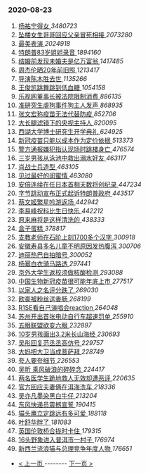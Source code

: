 ### 2020-08-23 
1. [ 杨祐宁得女 ](https://s.weibo.com/weibo?q=%23%E6%9D%A8%E7%A5%90%E5%AE%81%E5%BE%97%E5%A5%B3%23&Refer=top) *3480723*
1. [ 坠楼女生哥哥回应父亲冒死相接 ](https://s.weibo.com/weibo?q=%23%E5%9D%A0%E6%A5%BC%E5%A5%B3%E7%94%9F%E5%93%A5%E5%93%A5%E5%9B%9E%E5%BA%94%E7%88%B6%E4%BA%B2%E5%86%92%E6%AD%BB%E7%9B%B8%E6%8E%A5%23&Refer=top) *2073280*
1. [ 最美表演 ](https://s.weibo.com/weibo?q=%E6%9C%80%E7%BE%8E%E8%A1%A8%E6%BC%94&Refer=top) *2024918*
1. [ 特朗普83岁姐姐录音 ](https://s.weibo.com/weibo?q=%E7%89%B9%E6%9C%97%E6%99%AE83%E5%B2%81%E5%A7%90%E5%A7%90%E5%BD%95%E9%9F%B3&Refer=top) *1894160*
1. [ 结婚前发现未婚夫是亿万富翁 ](https://s.weibo.com/weibo?q=%E7%BB%93%E5%A9%9A%E5%89%8D%E5%8F%91%E7%8E%B0%E6%9C%AA%E5%A9%9A%E5%A4%AB%E6%98%AF%E4%BA%BF%E4%B8%87%E5%AF%8C%E7%BF%81&Refer=top) *1417485*
1. [ 周杰伦晒20年前旧照 ](https://s.weibo.com/weibo?q=%23%E5%91%A8%E6%9D%B0%E4%BC%A6%E6%99%9220%E5%B9%B4%E5%89%8D%E6%97%A7%E7%85%A7%23&Refer=top) *1213417*
1. [ 导演陈木胜去世 ](https://s.weibo.com/weibo?q=%E5%AF%BC%E6%BC%94%E9%99%88%E6%9C%A8%E8%83%9C%E5%8E%BB%E4%B8%96&Refer=top) *1135266*
1. [ 王俊凯跳舞跳到低血糖 ](https://s.weibo.com/weibo?q=%23%E7%8E%8B%E4%BF%8A%E5%87%AF%E8%B7%B3%E8%88%9E%E8%B7%B3%E5%88%B0%E4%BD%8E%E8%A1%80%E7%B3%96%23&Refer=top) *1054158*
1. [ 乐视网董事长被法院限制消费 ](https://s.weibo.com/weibo?q=%23%E4%B9%90%E8%A7%86%E7%BD%91%E8%91%A3%E4%BA%8B%E9%95%BF%E8%A2%AB%E6%B3%95%E9%99%A2%E9%99%90%E5%88%B6%E6%B6%88%E8%B4%B9%23&Refer=top) *886135*
1. [ 准研究生虐狗事件狗主人发声 ](https://s.weibo.com/weibo?q=%23%E5%87%86%E7%A0%94%E7%A9%B6%E7%94%9F%E8%99%90%E7%8B%97%E4%BA%8B%E4%BB%B6%E7%8B%97%E4%B8%BB%E4%BA%BA%E5%8F%91%E5%A3%B0%23&Refer=top) *868935*
1. [ 张文宏称疫苗无法代替防疫 ](https://s.weibo.com/weibo?q=%23%E5%BC%A0%E6%96%87%E5%AE%8F%E7%A7%B0%E7%96%AB%E8%8B%97%E6%97%A0%E6%B3%95%E4%BB%A3%E6%9B%BF%E9%98%B2%E7%96%AB%23&Refer=top) *852706*
1. [ 大长腿滤镜下的央视主持人 ](https://s.weibo.com/weibo?q=%23%E5%A4%A7%E9%95%BF%E8%85%BF%E6%BB%A4%E9%95%9C%E4%B8%8B%E7%9A%84%E5%A4%AE%E8%A7%86%E4%B8%BB%E6%8C%81%E4%BA%BA%23&Refer=top) *820095*
1. [ 西湖大学博士研究生开学典礼 ](https://s.weibo.com/weibo?q=%23%E8%A5%BF%E6%B9%96%E5%A4%A7%E5%AD%A6%E5%8D%9A%E5%A3%AB%E7%A0%94%E7%A9%B6%E7%94%9F%E5%BC%80%E5%AD%A6%E5%85%B8%E7%A4%BC%23&Refer=top) *624925*
1. [ 新冠疫苗只能以成本作为定价依据 ](https://s.weibo.com/weibo?q=%23%E6%96%B0%E5%86%A0%E7%96%AB%E8%8B%97%E5%8F%AA%E8%83%BD%E4%BB%A5%E6%88%90%E6%9C%AC%E4%BD%9C%E4%B8%BA%E5%AE%9A%E4%BB%B7%E4%BE%9D%E6%8D%AE%23&Refer=top) *513373*
1. [ 警方通报嫌犯指认现场时跳楼身亡 ](https://s.weibo.com/weibo?q=%23%E8%AD%A6%E6%96%B9%E9%80%9A%E6%8A%A5%E5%AB%8C%E7%8A%AF%E6%8C%87%E8%AE%A4%E7%8E%B0%E5%9C%BA%E6%97%B6%E8%B7%B3%E6%A5%BC%E8%BA%AB%E4%BA%A1%23&Refer=top) *476574*
1. [ 三岁男孩从泳池中救出溺水好友 ](https://s.weibo.com/weibo?q=%23%E4%B8%89%E5%B2%81%E7%94%B7%E5%AD%A9%E4%BB%8E%E6%B3%B3%E6%B1%A0%E4%B8%AD%E6%95%91%E5%87%BA%E6%BA%BA%E6%B0%B4%E5%A5%BD%E5%8F%8B%23&Refer=top) *463117*
1. [ 肖战士兵造型 ](https://s.weibo.com/weibo?q=%23%E8%82%96%E6%88%98%E5%A3%AB%E5%85%B5%E9%80%A0%E5%9E%8B%23&Refer=top) *463105*
1. [ 见过最好的闺蜜情 ](https://s.weibo.com/weibo?q=%23%E8%A7%81%E8%BF%87%E6%9C%80%E5%A5%BD%E7%9A%84%E9%97%BA%E8%9C%9C%E6%83%85%23&Refer=top) *463080*
1. [ 安倍连续在任日本首相天数将创纪录 ](https://s.weibo.com/weibo?q=%23%E5%AE%89%E5%80%8D%E8%BF%9E%E7%BB%AD%E5%9C%A8%E4%BB%BB%E6%97%A5%E6%9C%AC%E9%A6%96%E7%9B%B8%E5%A4%A9%E6%95%B0%E5%B0%86%E5%88%9B%E7%BA%AA%E5%BD%95%23&Refer=top) *447234*
1. [ 字节跳动宣布正式起诉特朗普政府 ](https://s.weibo.com/weibo?q=%23%E5%AD%97%E8%8A%82%E8%B7%B3%E5%8A%A8%E5%AE%A3%E5%B8%83%E6%AD%A3%E5%BC%8F%E8%B5%B7%E8%AF%89%E7%89%B9%E6%9C%97%E6%99%AE%E6%94%BF%E5%BA%9C%23&Refer=top) *443517*
1. [ 蔡文姬繁星吟游返场 ](https://s.weibo.com/weibo?q=%23%E8%94%A1%E6%96%87%E5%A7%AC%E7%B9%81%E6%98%9F%E5%90%9F%E6%B8%B8%E8%BF%94%E5%9C%BA%23&Refer=top) *442942*
1. [ 李易峰祝科比生日快乐 ](https://s.weibo.com/weibo?q=%23%E6%9D%8E%E6%98%93%E5%B3%B0%E7%A5%9D%E7%A7%91%E6%AF%94%E7%94%9F%E6%97%A5%E5%BF%AB%E4%B9%90%23&Refer=top) *442212*
1. [ 原来麻将是这样清洗的 ](https://s.weibo.com/weibo?q=%23%E5%8E%9F%E6%9D%A5%E9%BA%BB%E5%B0%86%E6%98%AF%E8%BF%99%E6%A0%B7%E6%B8%85%E6%B4%97%E7%9A%84%23&Refer=top) *438333*
1. [ 盒子蛋糕 ](https://s.weibo.com/weibo?q=%23%E7%9B%92%E5%AD%90%E8%9B%8B%E7%B3%95%23&Refer=top) *378817*
1. [ 支教老师在石阶上刻1700多个汉字 ](https://s.weibo.com/weibo?q=%23%E6%94%AF%E6%95%99%E8%80%81%E5%B8%88%E5%9C%A8%E7%9F%B3%E9%98%B6%E4%B8%8A%E5%88%BB1700%E5%A4%9A%E4%B8%AA%E6%B1%89%E5%AD%97%23&Refer=top) *300918*
1. [ 安徽寿县多名儿童不明原因发热腹泻 ](https://s.weibo.com/weibo?q=%23%E5%AE%89%E5%BE%BD%E5%AF%BF%E5%8E%BF%E5%A4%9A%E5%90%8D%E5%84%BF%E7%AB%A5%E4%B8%8D%E6%98%8E%E5%8E%9F%E5%9B%A0%E5%8F%91%E7%83%AD%E8%85%B9%E6%B3%BB%23&Refer=top) *300706*
1. [ 迪丽热巴自拍暗号 ](https://s.weibo.com/weibo?q=%23%E8%BF%AA%E4%B8%BD%E7%83%AD%E5%B7%B4%E8%87%AA%E6%8B%8D%E6%9A%97%E5%8F%B7%23&Refer=top) *300052*
1. [ 杨幂白衣骑马路透 ](https://s.weibo.com/weibo?q=%23%E6%9D%A8%E5%B9%82%E7%99%BD%E8%A1%A3%E9%AA%91%E9%A9%AC%E8%B7%AF%E9%80%8F%23&Refer=top) *297441*
1. [ 京外大学生返校须做核酸检测 ](https://s.weibo.com/weibo?q=%23%E4%BA%AC%E5%A4%96%E5%A4%A7%E5%AD%A6%E7%94%9F%E8%BF%94%E6%A0%A1%E9%A1%BB%E5%81%9A%E6%A0%B8%E9%85%B8%E6%A3%80%E6%B5%8B%23&Refer=top) *293088*
1. [ 中国生物新冠疫苗很可能年底上市 ](https://s.weibo.com/weibo?q=%E4%B8%AD%E5%9B%BD%E7%94%9F%E7%89%A9%E6%96%B0%E5%86%A0%E7%96%AB%E8%8B%97%E5%BE%88%E5%8F%AF%E8%83%BD%E5%B9%B4%E5%BA%95%E4%B8%8A%E5%B8%82&Refer=top) *277517*
1. [ 以家人之名评分跌了 ](https://s.weibo.com/weibo?q=%23%E4%BB%A5%E5%AE%B6%E4%BA%BA%E4%B9%8B%E5%90%8D%E8%AF%84%E5%88%86%E8%B7%8C%E4%BA%86%23&Refer=top) *269030*
1. [ 欧豪被粉丝送香肠 ](https://s.weibo.com/weibo?q=%E6%AC%A7%E8%B1%AA%E8%A2%AB%E7%B2%89%E4%B8%9D%E9%80%81%E9%A6%99%E8%82%A0&Refer=top) *268199*
1. [ R1SE看自己演唱会reaction ](https://s.weibo.com/weibo?q=%23R1SE%E7%9C%8B%E8%87%AA%E5%B7%B1%E6%BC%94%E5%94%B1%E4%BC%9Areaction%23&Refer=top) *264048*
1. [ 苏州开出首张电动自行车超速罚单 ](https://s.weibo.com/weibo?q=%23%E8%8B%8F%E5%B7%9E%E5%BC%80%E5%87%BA%E9%A6%96%E5%BC%A0%E7%94%B5%E5%8A%A8%E8%87%AA%E8%A1%8C%E8%BD%A6%E8%B6%85%E9%80%9F%E7%BD%9A%E5%8D%95%23&Refer=top) *255910*
1. [ 五眼联盟欲变六眼 ](https://s.weibo.com/weibo?q=%23%E4%BA%94%E7%9C%BC%E8%81%94%E7%9B%9F%E6%AC%B2%E5%8F%98%E5%85%AD%E7%9C%BC%23&Refer=top) *232897*
1. [ 10岁男孩画出3.2米长山海经 ](https://s.weibo.com/weibo?q=%2310%E5%B2%81%E7%94%B7%E5%AD%A9%E7%94%BB%E5%87%BA3.2%E7%B1%B3%E9%95%BF%E5%B1%B1%E6%B5%B7%E7%BB%8F%23&Refer=top) *230693*
1. [ 吴彤回复范丞丞高仿号 ](https://s.weibo.com/weibo?q=%23%E5%90%B4%E5%BD%A4%E5%9B%9E%E5%A4%8D%E8%8C%83%E4%B8%9E%E4%B8%9E%E9%AB%98%E4%BB%BF%E5%8F%B7%23&Refer=top) *229757*
1. [ 大妈把大卫当成菩萨拜 ](https://s.weibo.com/weibo?q=%23%E5%A4%A7%E5%A6%88%E6%8A%8A%E5%A4%A7%E5%8D%AB%E5%BD%93%E6%88%90%E8%8F%A9%E8%90%A8%E6%8B%9C%23&Refer=top) *228749*
1. [ 夸人要夸细节 ](https://s.weibo.com/weibo?q=%23%E5%A4%B8%E4%BA%BA%E8%A6%81%E5%A4%B8%E7%BB%86%E8%8A%82%23&Refer=top) *226553*
1. [ 吴昕 乘风破浪的碎碎念 ](https://s.weibo.com/weibo?q=%E5%90%B4%E6%98%95%20%E4%B9%98%E9%A3%8E%E7%A0%B4%E6%B5%AA%E7%9A%84%E7%A2%8E%E7%A2%8E%E5%BF%B5&Refer=top) *224417*
1. [ 两名医学生跪地救人无效却遭恶评 ](https://s.weibo.com/weibo?q=%23%E4%B8%A4%E5%90%8D%E5%8C%BB%E5%AD%A6%E7%94%9F%E8%B7%AA%E5%9C%B0%E6%95%91%E4%BA%BA%E6%97%A0%E6%95%88%E5%8D%B4%E9%81%AD%E6%81%B6%E8%AF%84%23&Refer=top) *220635*
1. [ 官方回应夫妻俩在洱海洗车 ](https://s.weibo.com/weibo?q=%E5%AE%98%E6%96%B9%E5%9B%9E%E5%BA%94%E5%A4%AB%E5%A6%BB%E4%BF%A9%E5%9C%A8%E6%B4%B1%E6%B5%B7%E6%B4%97%E8%BD%A6&Refer=top) *218336*
1. [ 吴亦凡墨染黑白牛仔 ](https://s.weibo.com/weibo?q=%23%E5%90%B4%E4%BA%A6%E5%87%A1%E5%A2%A8%E6%9F%93%E9%BB%91%E7%99%BD%E7%89%9B%E4%BB%94%23&Refer=top) *213204*
1. [ 东风快递员震撼宣誓 ](https://s.weibo.com/weibo?q=%23%E4%B8%9C%E9%A3%8E%E5%BF%AB%E9%80%92%E5%91%98%E9%9C%87%E6%92%BC%E5%AE%A3%E8%AA%93%23&Refer=top) *190415*
1. [ 猫头鹰立定跳远有多可爱 ](https://s.weibo.com/weibo?q=%23%E7%8C%AB%E5%A4%B4%E9%B9%B0%E7%AB%8B%E5%AE%9A%E8%B7%B3%E8%BF%9C%E6%9C%89%E5%A4%9A%E5%8F%AF%E7%88%B1%23&Refer=top) *188118*
1. [ 叶舒华胖了 ](https://s.weibo.com/weibo?q=%E5%8F%B6%E8%88%92%E5%8D%8E%E8%83%96%E4%BA%86&Refer=top) *181083*
1. [ 英国伦敦桥合拢时卡住 ](https://s.weibo.com/weibo?q=%23%E8%8B%B1%E5%9B%BD%E4%BC%A6%E6%95%A6%E6%A1%A5%E5%90%88%E6%8B%A2%E6%97%B6%E5%8D%A1%E4%BD%8F%23&Refer=top) *179315*
1. [ 16头野象进入普洱市一村子 ](https://s.weibo.com/weibo?q=%2316%E5%A4%B4%E9%87%8E%E8%B1%A1%E8%BF%9B%E5%85%A5%E6%99%AE%E6%B4%B1%E5%B8%82%E4%B8%80%E6%9D%91%E5%AD%90%23&Refer=top) *176974*
1. [ 新西兰流浪猫与总理竞争年度人物 ](https://s.weibo.com/weibo?q=%E6%96%B0%E8%A5%BF%E5%85%B0%E6%B5%81%E6%B5%AA%E7%8C%AB%E4%B8%8E%E6%80%BB%E7%90%86%E7%AB%9E%E4%BA%89%E5%B9%B4%E5%BA%A6%E4%BA%BA%E7%89%A9&Refer=top) *176651* 

- [ < 上一页 ](https://github.com/able8/weibo-hot-record/blob/master/2020-08-22.md) -------- [ 下一页 > ](https://github.com/able8/weibo-hot-record/blob/master/2020-08-24.md)